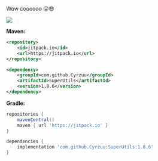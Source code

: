 Wow coooooo 😮😎

[![](https://jitpack.io/v/Cyrzuu/SuperUtils.svg)](https://jitpack.io/#Cyrzuu/SuperUtils)

**Maven:**
```xml
<repository>
    <id>jitpack.io</id>
    <url>https://jitpack.io</url>
</repository>

<dependency>
    <groupId>com.github.Cyrzuu</groupId>
    <artifactId>SuperUtils</artifactId>
    <version>1.8.6</version>
</dependency>
```

**Gradle:**
```groovy
repositories {
    mavenCentral()
    maven { url 'https://jitpack.io' }
}

dependencies {
    implementation 'com.github.Cyrzuu:SuperUtils:1.8.6'
}
